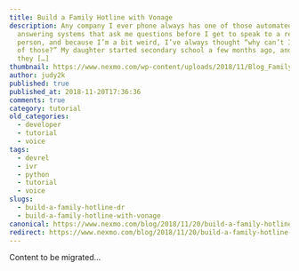 ```yaml
---
title: Build a Family Hotline with Vonage
description: Any company I ever phone always has one of those automated
  answering systems that ask me questions before I get to speak to a real
  person, and because I’m a bit weird, I’ve always thought “why can’t I have one
  of those?” My daughter started secondary school a few months ago, and the form
  they […]
thumbnail: https://www.nexmo.com/wp-content/uploads/2018/11/Blog_Family-Hotline_1200x600.png
author: judy2k
published: true
published_at: 2018-11-20T17:36:36
comments: true
category: tutorial
old_categories:
  - developer
  - tutorial
  - voice
tags:
  - devrel
  - ivr
  - python
  - tutorial
  - voice
slugs:
  - build-a-family-hotline-dr
  - build-a-family-hotline-with-vonage
canonical: https://www.nexmo.com/blog/2018/11/20/build-a-family-hotline-dr
redirect: https://www.nexmo.com/blog/2018/11/20/build-a-family-hotline-dr
---
```

Content to be migrated...